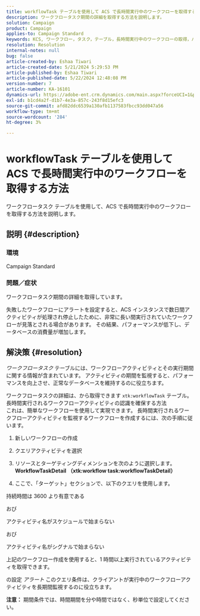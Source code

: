 ```yaml
---
title: workflowTask テーブルを使用して ACS で長時間実行中のワークフローを取得する方法
description: ワークフロータスク期間の詳細を取得する方法を説明します。
solution: Campaign
product: Campaign
applies-to: Campaign Standard
keywords: KCS, ワークフロー，タスク，テーブル，長時間実行中のワークフローの取得，パフォーマンス，ACS
resolution: Resolution
internal-notes: null
bug: false
article-created-by: Eshaa Tiwari
article-created-date: 5/21/2024 5:29:53 PM
article-published-by: Eshaa Tiwari
article-published-date: 5/22/2024 12:48:08 PM
version-number: 7
article-number: KA-16101
dynamics-url: https://adobe-ent.crm.dynamics.com/main.aspx?forceUCI=1&pagetype=entityrecord&etn=knowledgearticle&id=59ca2cba-9717-ef11-9f8a-6045bd006793
exl-id: b1cd4a2f-d1b7-4e3a-857c-243f8d15efc3
source-git-commit: afd82ddc6539a130afb1137583fbcc93dd047a56
workflow-type: tm+mt
source-wordcount: '284'
ht-degree: 3%

---
```


# workflowTask テーブルを使用して ACS で長時間実行中のワークフローを取得する方法


ワークフロータスク テーブルを使用して、ACS で長時間実行中のワークフローを取得する方法を説明します。

## 説明 {#description}


### <b>環境</b>

Campaign Standard

### <b>問題／症状</b>

ワークフロータスク期間の詳細を取得しています。

失敗したワークフローにアラートを設定すると、ACS インスタンスで数日間アクティビティが処理され停止したために、非常に長い間実行されていたワークフローが見落とされる場合があります。 その結果、パフォーマンスが低下し、データベースの消費量が増加します。


## 解決策 {#resolution}


*ワークフロータスク* テーブルには、ワークフローアクティビティとその実行期間に関する情報が含まれています。 アクティビティの期間を監視すると、パフォーマンスを向上させ、正常なデータベースを維持するのに役立ちます。

ワークフロータスクの詳細は、から取得できます `xtk:workflowTask` テーブル。
<br>長時間実行されるワークフローアクティビティの認識を確保する方法<br>
これは、簡単なワークフローを使用して実現できます。 長時間実行されるワークフローアクティビティを監視するワークフローを作成するには、次の手順に従います。

1. 新しいワークフローの作成

2. クエリアクティビティを選択

3. リソースとターゲティングディメンションを次のように選択します。 <b>WorkflowTaskDetail</b> <b>（xtk:workflow task:workflowTaskDetail）</b>

4. ここで、「ターゲット」セクションで、以下のクエリを使用します。

持続時間は 3600 より有意である

おび

アクティビティ名がスケジュールで始まらない

おび

アクティビティ名がシグナルで始まらない



上記のワークフロー作成を使用すると、1 時間以上実行されているアクティビティを取得できます。

の設定 *アラート* このクエリ条件は、クライアントが実行中のワークフローアクティビティを長期間監視するのに役立ちます。

<b>注意：</b> 期間条件では、時間期間を分や時間ではなく、秒単位で設定してください。
